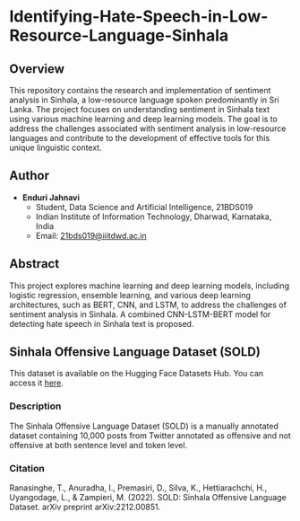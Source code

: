 # Identifying-Hate-Speech-in-Low-Resource-Language-Sinhala

## Overview
This repository contains the research and implementation of sentiment analysis in Sinhala, a low-resource language spoken predominantly in Sri Lanka. The project focuses on understanding sentiment in Sinhala text using various machine learning and deep learning models. The goal is to address the challenges associated with sentiment analysis in low-resource languages and contribute to the development of effective tools for this unique linguistic context.

## Author
- **Enduri Jahnavi**
  - Student, Data Science and Artificial Intelligence, 21BDS019
  - Indian Institute of Information Technology, Dharwad, Karnataka, India
  - Email: [21bds019@iiitdwd.ac.in](mailto:21bds019@iiitdwd.ac.in)

## Abstract
This project explores machine learning and deep learning models, including logistic regression, ensemble learning, and various deep learning architectures, such as BERT, CNN, and LSTM, to address the challenges of sentiment analysis in Sinhala. A combined CNN-LSTM-BERT model for detecting hate speech in Sinhala text is proposed.

## Sinhala Offensive Language Dataset (SOLD)

This dataset is available on the Hugging Face Datasets Hub. You can access it [here](https://huggingface.co/datasets/sinhala-nlp/SOLD).

### Description
The Sinhala Offensive Language Dataset (SOLD) is a manually annotated dataset containing 10,000 posts from Twitter annotated as offensive and not offensive at both sentence level and token level.

### Citation
Ranasinghe, T., Anuradha, I., Premasiri, D., Silva, K., Hettiarachchi, H., Uyangodage, L., & Zampieri, M. (2022). SOLD: Sinhala Offensive Language Dataset. arXiv preprint arXiv:2212.00851.



